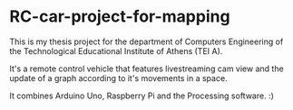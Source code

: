 # RC-car-project-for-mapping

This is my thesis project for the department of Computers Engineering of the Technological Educational 
Institute of Athens (TEI A). 

It's a remote control vehicle that features livestreaming cam view and the update of a graph according to it's 
movements in a space. 

It combines Arduino Uno, Raspberry Pi and the Processing software. :)
